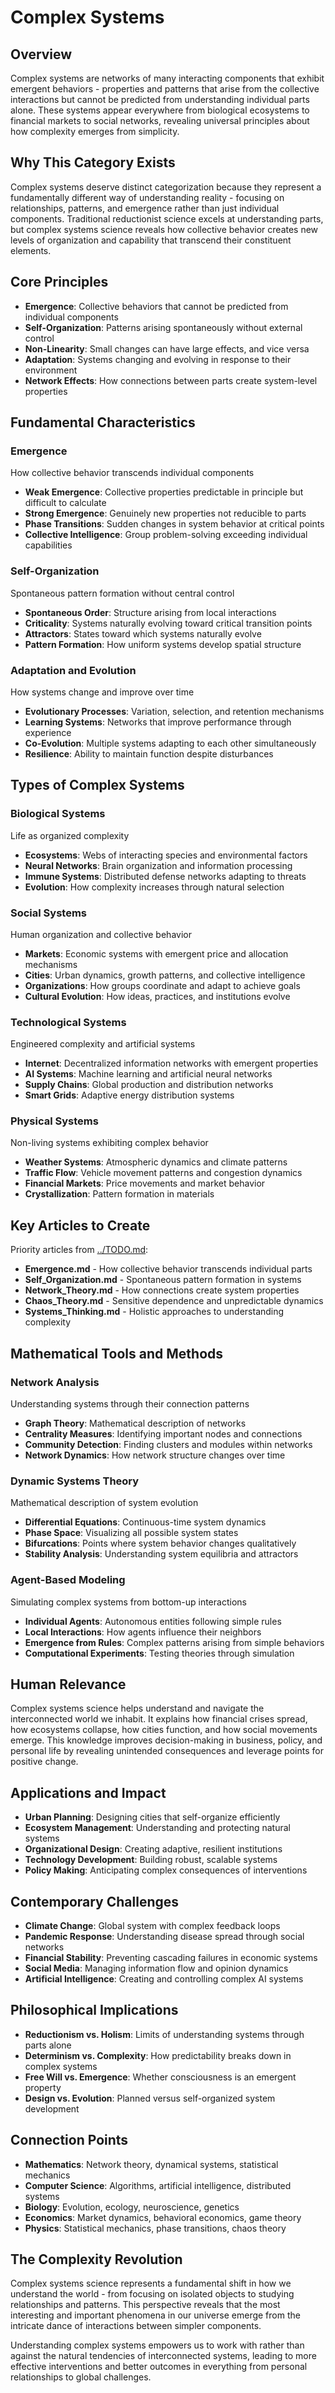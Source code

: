 # Complex Systems

## Overview
Complex systems are networks of many interacting components that exhibit emergent behaviors - properties and patterns that arise from the collective interactions but cannot be predicted from understanding individual parts alone. These systems appear everywhere from biological ecosystems to financial markets to social networks, revealing universal principles about how complexity emerges from simplicity.

## Why This Category Exists
Complex systems deserve distinct categorization because they represent a fundamentally different way of understanding reality - focusing on relationships, patterns, and emergence rather than just individual components. Traditional reductionist science excels at understanding parts, but complex systems science reveals how collective behavior creates new levels of organization and capability that transcend their constituent elements.

## Core Principles
- **Emergence**: Collective behaviors that cannot be predicted from individual components
- **Self-Organization**: Patterns arising spontaneously without external control
- **Non-Linearity**: Small changes can have large effects, and vice versa
- **Adaptation**: Systems changing and evolving in response to their environment
- **Network Effects**: How connections between parts create system-level properties

## Fundamental Characteristics

### Emergence
How collective behavior transcends individual components
- **Weak Emergence**: Collective properties predictable in principle but difficult to calculate
- **Strong Emergence**: Genuinely new properties not reducible to parts
- **Phase Transitions**: Sudden changes in system behavior at critical points
- **Collective Intelligence**: Group problem-solving exceeding individual capabilities

### Self-Organization
Spontaneous pattern formation without central control
- **Spontaneous Order**: Structure arising from local interactions
- **Criticality**: Systems naturally evolving toward critical transition points
- **Attractors**: States toward which systems naturally evolve
- **Pattern Formation**: How uniform systems develop spatial structure

### Adaptation and Evolution
How systems change and improve over time
- **Evolutionary Processes**: Variation, selection, and retention mechanisms
- **Learning Systems**: Networks that improve performance through experience
- **Co-Evolution**: Multiple systems adapting to each other simultaneously
- **Resilience**: Ability to maintain function despite disturbances

## Types of Complex Systems

### Biological Systems
Life as organized complexity
- **Ecosystems**: Webs of interacting species and environmental factors
- **Neural Networks**: Brain organization and information processing
- **Immune Systems**: Distributed defense networks adapting to threats
- **Evolution**: How complexity increases through natural selection

### Social Systems
Human organization and collective behavior
- **Markets**: Economic systems with emergent price and allocation mechanisms
- **Cities**: Urban dynamics, growth patterns, and collective intelligence
- **Organizations**: How groups coordinate and adapt to achieve goals
- **Cultural Evolution**: How ideas, practices, and institutions evolve

### Technological Systems
Engineered complexity and artificial systems
- **Internet**: Decentralized information networks with emergent properties
- **AI Systems**: Machine learning and artificial neural networks
- **Supply Chains**: Global production and distribution networks
- **Smart Grids**: Adaptive energy distribution systems

### Physical Systems
Non-living systems exhibiting complex behavior
- **Weather Systems**: Atmospheric dynamics and climate patterns
- **Traffic Flow**: Vehicle movement patterns and congestion dynamics
- **Financial Markets**: Price movements and market behavior
- **Crystallization**: Pattern formation in materials

## Key Articles to Create
Priority articles from [../TODO.md](../TODO.md#complex-systems-articles):
- **Emergence.md** - How collective behavior transcends individual parts
- **Self_Organization.md** - Spontaneous pattern formation in systems
- **Network_Theory.md** - How connections create system properties
- **Chaos_Theory.md** - Sensitive dependence and unpredictable dynamics
- **Systems_Thinking.md** - Holistic approaches to understanding complexity

## Mathematical Tools and Methods

### Network Analysis
Understanding systems through their connection patterns
- **Graph Theory**: Mathematical description of networks
- **Centrality Measures**: Identifying important nodes and connections
- **Community Detection**: Finding clusters and modules within networks
- **Network Dynamics**: How network structure changes over time

### Dynamic Systems Theory
Mathematical description of system evolution
- **Differential Equations**: Continuous-time system dynamics
- **Phase Space**: Visualizing all possible system states
- **Bifurcations**: Points where system behavior changes qualitatively
- **Stability Analysis**: Understanding system equilibria and attractors

### Agent-Based Modeling
Simulating complex systems from bottom-up interactions
- **Individual Agents**: Autonomous entities following simple rules
- **Local Interactions**: How agents influence their neighbors
- **Emergence from Rules**: Complex patterns arising from simple behaviors
- **Computational Experiments**: Testing theories through simulation

## Human Relevance
Complex systems science helps understand and navigate the interconnected world we inhabit. It explains how financial crises spread, how ecosystems collapse, how cities function, and how social movements emerge. This knowledge improves decision-making in business, policy, and personal life by revealing unintended consequences and leverage points for positive change.

## Applications and Impact
- **Urban Planning**: Designing cities that self-organize efficiently
- **Ecosystem Management**: Understanding and protecting natural systems
- **Organizational Design**: Creating adaptive, resilient institutions
- **Technology Development**: Building robust, scalable systems
- **Policy Making**: Anticipating complex consequences of interventions

## Contemporary Challenges
- **Climate Change**: Global system with complex feedback loops
- **Pandemic Response**: Understanding disease spread through social networks
- **Financial Stability**: Preventing cascading failures in economic systems
- **Social Media**: Managing information flow and opinion dynamics
- **Artificial Intelligence**: Creating and controlling complex AI systems

## Philosophical Implications
- **Reductionism vs. Holism**: Limits of understanding systems through parts alone
- **Determinism vs. Complexity**: How predictability breaks down in complex systems
- **Free Will vs. Emergence**: Whether consciousness is an emergent property
- **Design vs. Evolution**: Planned versus self-organized system development

## Connection Points
- **Mathematics**: Network theory, dynamical systems, statistical mechanics
- **Computer Science**: Algorithms, artificial intelligence, distributed systems
- **Biology**: Evolution, ecology, neuroscience, genetics
- **Economics**: Market dynamics, behavioral economics, game theory
- **Physics**: Statistical mechanics, phase transitions, chaos theory

## The Complexity Revolution
Complex systems science represents a fundamental shift in how we understand the world - from focusing on isolated objects to studying relationships and patterns. This perspective reveals that the most interesting and important phenomena in our universe emerge from the intricate dance of interactions between simpler components.

Understanding complex systems empowers us to work with rather than against the natural tendencies of interconnected systems, leading to more effective interventions and better outcomes in everything from personal relationships to global challenges.

